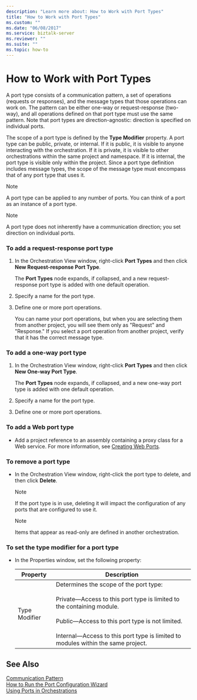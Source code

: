 ```yaml
---
description: "Learn more about: How to Work with Port Types"
title: "How to Work with Port Types"
ms.custom: ""
ms.date: "06/08/2017"
ms.service: biztalk-server
ms.reviewer: ""
ms.suite: ""
ms.topic: how-to
---
```

# How to Work with Port Types
A port type consists of a communication pattern, a set of operations (requests or responses), and the message types that those operations can work on. The pattern can be either one-way or request-response (two-way), and all operations defined on that port type must use the same pattern. Note that port types are direction-agnostic: direction is specified on individual ports.  
  
 The scope of a port type is defined by the **Type Modifier** property. A port type can be public, private, or internal. If it is public, it is visible to anyone interacting with the orchestration. If it is private, it is visible to other orchestrations within the same project and namespace. If it is internal, the port type is visible only within the project. Since a port type definition includes message types, the scope of the message type must encompass that of any port type that uses it.  
  
> [!NOTE]
>  A port type can be applied to any number of ports. You can think of a port as an instance of a port type.  
  
> [!NOTE]
>  A port type does not inherently have a communication direction; you set direction on individual ports.  
  
### To add a request-response port type  
  
1.  In the Orchestration View window, right-click **Port Types** and then click **New Request-response Port Type**.  
  
     The **Port Types** node expands, if collapsed, and a new request-response port type is added with one default operation.  
  
2.  Specify a name for the port type.  
  
3.  Define one or more port operations.  
  
     You can name your port operations, but when you are selecting them from another project, you will see them only as "Request" and "Response." If you select a port operation from another project, verify that it has the correct message type.  
  
### To add a one-way port type  
  
1.  In the Orchestration View window, right-click **Port Types** and then click **New One-way Port Type**.  
  
     The **Port Types** node expands, if collapsed, and a new one-way port type is added with one default operation.  
  
2.  Specify a name for the port type.  
  
3.  Define one or more port operations.  
  
### To add a Web port type  
  
-   Add a project reference to an assembly containing a proxy class for a Web service. For more information, see [Creating Web Ports](../core/creating-web-ports.md).  
  
### To remove a port type  
  
-   In the Orchestration View window, right-click the port type to delete, and then click **Delete**.  
  
    > [!NOTE]
    >  If the port type is in use, deleting it will impact the configuration of any ports that are configured to use it.  
  
    > [!NOTE]
    >  Items that appear as read-only are defined in another orchestration.  
  
### To set the type modifier for a port type  
  
-   In the Properties window, set the following property:  
  
    |Property|Description|  
    |--------------|-----------------|  
    |Type Modifier|Determines the scope of the port type:<br /><br /> Private—Access to this port type is limited to the containing module.<br /><br /> Public—Access to this port type is not limited.<br /><br /> Internal—Access to this port type is limited to modules within the same project.|  
  
## See Also  
 [Communication Pattern](../core/communication-pattern.md)   
 [How to Run the Port Configuration Wizard](../core/how-to-run-the-port-configuration-wizard.md)   
 [Using Ports in Orchestrations](../core/using-ports-in-orchestrations.md)
